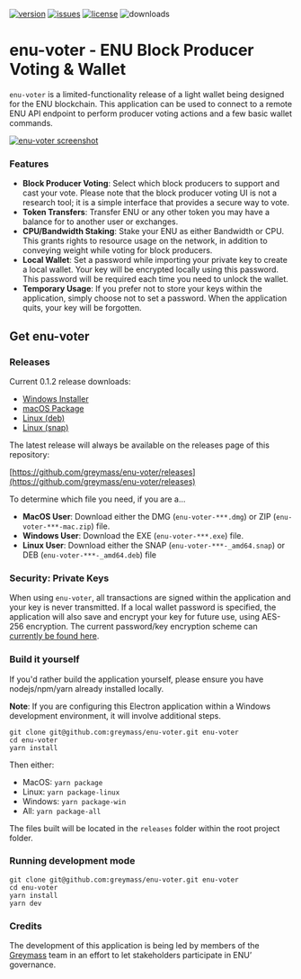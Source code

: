 [![version](https://img.shields.io/github/release/greymass/enu-voter/all.svg)](https://github.com/greymass/enu-voter/releases)
[![issues](https://img.shields.io/github/issues/greymass/enu-voter.svg)](https://github.com/greymass/enu-voter/issues)
[![license](https://img.shields.io/badge/license-MIT-blue.svg)](https://raw.githubusercontent.com/greymass/enu-voter/master/LICENSE)
![downloads](https://img.shields.io/github/downloads/greymass/enu-voter/total.svg)

# enu-voter - ENU Block Producer Voting & Wallet

`enu-voter` is a limited-functionality release of a light wallet being designed for the ENU blockchain. This application can be used to connect to a remote ENU API endpoint to perform producer voting actions and a few basic wallet commands.

[![enu-voter screenshot](https://raw.githubusercontent.com/greymass/enu-voter/master/enu-voter.png)](https://raw.githubusercontent.com/greymass/enu-voter/master/enu-voter.png)

### Features

- **Block Producer Voting**: Select which block producers to support and cast your vote. Please note that the block producer voting UI is not a research tool; it is a simple interface that provides a secure way to vote.
- **Token Transfers**: Transfer ENU or any other token you may have a balance for to another user or exchanges.
- **CPU/Bandwidth Staking**: Stake your ENU as either Bandwidth or CPU. This grants rights to resource usage on the network, in addition to conveying weight while voting for block producers.
- **Local Wallet**: Set a password while importing your private key to create a local wallet. Your key will be encrypted locally using this password. This password will be required each time you need to unlock the wallet.
- **Temporary Usage**: If you prefer not to store your keys within the application, simply choose not to set a password. When the application quits, your key will be forgotten.

## Get enu-voter

### Releases

Current 0.1.2 release downloads:

- [Windows Installer](https://github.com/greymass/enu-voter/releases/download/v0.1.2/enu-voter-setup-0.1.2.exe)
- [macOS Package](https://github.com/greymass/enu-voter/releases/download/v0.1.2/enu-voter-0.1.2.dmg)
- [Linux (deb)](https://github.com/greymass/enu-voter/releases/download/v0.1.2/enu-voter_0.1.2_amd64.deb)
- [Linux (snap)](https://github.com/greymass/enu-voter/releases/download/v0.1.2/enu-voter_0.1.2_amd64.snap)

The latest release will always be available on the releases page of this repository:

[https://github.com/greymass/enu-voter/releases](https://github.com/greymass/enu-voter/releases)

To determine which file you need, if you are a...

- **MacOS User**: Download either the DMG (`enu-voter-***.dmg`) or ZIP (`enu-voter-***-mac.zip`) file.
- **Windows User**: Download the EXE (`enu-voter-***.exe`) file.
- **Linux User**: Download either the SNAP (`enu-voter-***-_amd64.snap`) or DEB (`enu-voter-***-_amd64.deb`) file

### Security: Private Keys

When using `enu-voter`, all transactions are signed within the application and your key is never transmitted. If a local wallet password is specified, the application will also save and encrypt your key for future use, using AES-256 encryption. The current password/key encryption scheme can [currently be found here](https://github.com/aaroncox/enu-voter/blob/master/app/shared/actions/wallet.js#L71-L86).

### Build it yourself

If you'd rather build the application yourself, please ensure you have nodejs/npm/yarn already installed locally.

**Note**: If you are configuring this Electron application within a Windows development environment, it will involve additional steps.

```
git clone git@github.com:greymass/enu-voter.git enu-voter
cd enu-voter
yarn install
```

Then either:

- MacOS: `yarn package`
- Linux: `yarn package-linux`
- Windows: `yarn package-win`
- All: `yarn package-all`

The files built will be located in the `releases` folder within the root project folder.

### Running development mode

```
git clone git@github.com:greymass/enu-voter.git enu-voter
cd enu-voter
yarn install
yarn dev
```

### Credits

The development of this application is being led by members of the [Greymass](https://greymass.com) team in an effort to let stakeholders participate in ENU’ governance.
